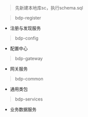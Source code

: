 > 先新建本地库sc，执行schema.sql


>bdp-register
* 注册与发现服务
>bdp-config
* 配置中心
>bdp-gateway
* 网关服务
>bdp-common
* 通用类包
>bdp-services
* 业务数据服务